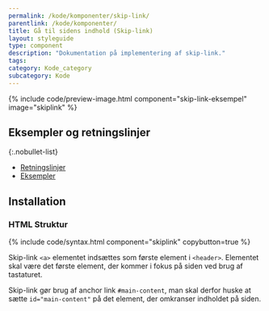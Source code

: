 ```yaml
---
permalink: /kode/komponenter/skip-link/
parentlink: /kode/komponenter/
title: Gå til sidens indhold (Skip-link)
layout: styleguide
type: component
description: "Dokumentation på implementering af skip-link."
tags: 
category: Kode_category
subcategory: Kode
---
```


{% include code/preview-image.html component="skip-link-eksempel" image="skiplink" %}

## Eksempler og retningslinjer

{:.nobullet-list}
- <a href="/komponenter/skip-link/#retningslinjer">Retningslinjer</a>
- <a href="/komponenter/skip-link/">Eksempler</a>

## Installation

### HTML Struktur

{% include code/syntax.html component="skiplink" copybutton=true %}

Skip-link `<a>` elementet indsættes som første element i `<header>`. Elementet skal være det første element, der kommer i fokus på siden ved brug af tastaturet.

Skip-link gør brug af anchor link `#main-content`, man skal derfor huske at sætte `id="main-content"` på det element, der omkranser indholdet på siden.
